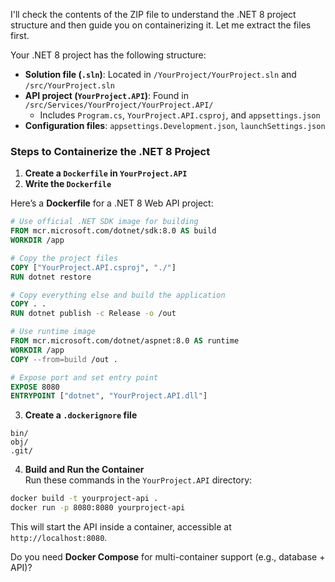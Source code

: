 I'll check the contents of the ZIP file to understand the .NET 8 project structure and then guide you on containerizing it. Let me extract the files first.

Your .NET 8 project has the following structure:  

- **Solution file (`.sln`)**: Located in `/YourProject/YourProject.sln` and `/src/YourProject.sln`  
- **API project (`YourProject.API`)**: Found in `/src/Services/YourProject/YourProject.API/`  
  - Includes `Program.cs`, `YourProject.API.csproj`, and `appsettings.json`  
- **Configuration files**: `appsettings.Development.json`, `launchSettings.json`  

### Steps to Containerize the .NET 8 Project  

1. **Create a `Dockerfile` in `YourProject.API`**  
2. **Write the `Dockerfile`**  

Here’s a **Dockerfile** for a .NET 8 Web API project:  

```dockerfile
# Use official .NET SDK image for building
FROM mcr.microsoft.com/dotnet/sdk:8.0 AS build
WORKDIR /app

# Copy the project files
COPY ["YourProject.API.csproj", "./"]
RUN dotnet restore

# Copy everything else and build the application
COPY . .
RUN dotnet publish -c Release -o /out

# Use runtime image
FROM mcr.microsoft.com/dotnet/aspnet:8.0 AS runtime
WORKDIR /app
COPY --from=build /out .

# Expose port and set entry point
EXPOSE 8080
ENTRYPOINT ["dotnet", "YourProject.API.dll"]
```

3. **Create a `.dockerignore` file**  
```plaintext
bin/
obj/
.git/
```

4. **Build and Run the Container**  
Run these commands in the `YourProject.API` directory:  
```sh
docker build -t yourproject-api .
docker run -p 8080:8080 yourproject-api
```

This will start the API inside a container, accessible at `http://localhost:8080`.

Do you need **Docker Compose** for multi-container support (e.g., database + API)?
